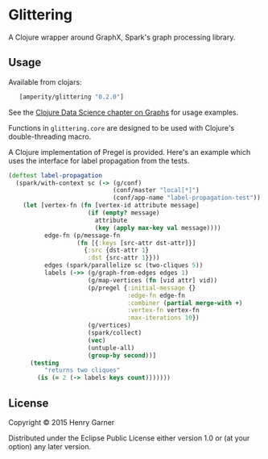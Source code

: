 # Glittering

A Clojure wrapper around GraphX, Spark's graph processing library.

## Usage

Available from clojars:

```clojure
   [amperity/glittering "0.2.0"]
```

See the [Clojure Data Science chapter on Graphs](https://github.com/clojuredatascience/ch8-graphs/blob/master/src/cljds/ch8/examples.clj) for usage examples.

Functions in `glittering.core` are designed to be used with Clojure's double-threading macro.

A Clojure implementation of Pregel is provided. Here's an example which uses the interface for label propagation from the tests.

```clojure
(deftest label-propagation
  (spark/with-context sc (-> (g/conf)
                             (conf/master "local[*]")
                             (conf/app-name "label-propagation-test"))
    (let [vertex-fn (fn [vertex-id attribute message]
                      (if (empty? message)
                        attribute
                        (key (apply max-key val message))))
          edge-fn (p/message-fn
                   (fn [{:keys [src-attr dst-attr]}]
                     {:src {dst-attr 1}
                      :dst {src-attr 1}}))
          edges (spark/parallelize sc (two-cliques 5))
          labels (->> (g/graph-from-edges edges 1)
                      (g/map-vertices (fn [vid attr] vid))
                      (p/pregel {:initial-message {}
                                 :edge-fn edge-fn
                                 :combiner (partial merge-with +)
                                 :vertex-fn vertex-fn
                                 :max-iterations 10})
                      (g/vertices)
                      (spark/collect)
                      (vec)
                      (untuple-all)
                      (group-by second))]
      (testing
          "returns two cliques"
        (is (= 2 (-> labels keys count)))))))
```

## License

Copyright © 2015 Henry Garner

Distributed under the Eclipse Public License either version 1.0 or (at
your option) any later version.
